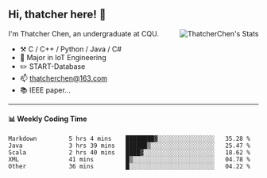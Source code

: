 ## Hi, thatcher here! :wave:

<img align="right" src="https://github-readme-stats.vercel.app/api?username=thatcherchen&title_color=333&text_color=777" alt="ThatcherChen's Stats" >

I'm Thatcher Chen, an undergraduate at CQU.

- :hammer_and_pick:  C / C++ / Python / Java / C# 
- :seedling:  Major in IoT Engineering
- :pencil2: START-Database
- :mailbox: thatcherchen@163.com
- :books: IEEE paper...

---

#### :bar_chart: Weekly Coding Time

<!--START_SECTION:waka-->

```text
Markdown         5 hrs 4 mins    ████████▓░░░░░░░░░░░░░░░░   35.28 %
Java             3 hrs 39 mins   ██████▒░░░░░░░░░░░░░░░░░░   25.47 %
Scala            2 hrs 40 mins   ████▓░░░░░░░░░░░░░░░░░░░░   18.62 %
XML              41 mins         █▒░░░░░░░░░░░░░░░░░░░░░░░   04.78 %
Other            36 mins         █░░░░░░░░░░░░░░░░░░░░░░░░   04.22 %
```

<!--END_SECTION:waka-->

